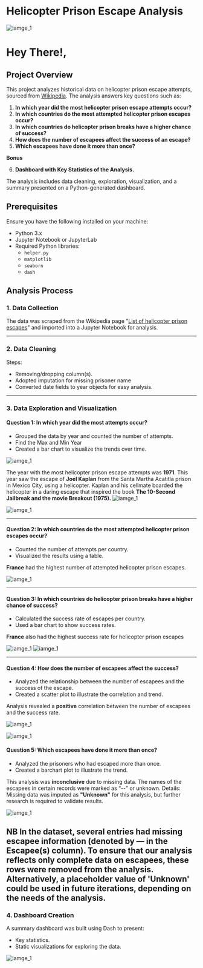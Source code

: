 # Helicopter Prison Escape Analysis

![iamge_1](./images2/prisonbreak.jpg)

# Hey There!,

## Project Overview
This project analyzes historical data on helicopter prison escape attempts, sourced from [Wikipedia](https://en.wikipedia.org/wiki/List_of_helicopter_prison_escapes#Actual_attempts). The analysis answers key questions such as:

1. **In which year did the most helicopter prison escape attempts occur?**
2. **In which countries do the most attempted helicopter prison escapes occur?**
3. **In which countries do helicopter prison breaks have a higher chance of success?**
4. **How does the number of escapees affect the success of an escape?**
5. **Which escapees have done it more than once?**
   
  **Bonus**
  
6. **Dashboard with Key Statistics of the Analysis.**


The analysis includes data cleaning, exploration, visualization, and a summary presented on a Python-generated dashboard.

## Prerequisites
Ensure you have the following installed on your machine:

- Python 3.x
- Jupyter Notebook or JupyterLab
- Required Python libraries:
  - `helper.py` 
  - `matplotlib`
  - `seaborn`
  - `dash`
 
## Analysis Process

### 1. Data Collection
The data was scraped from the Wikipedia page "[List of helicopter prison escapes](https://en.wikipedia.org/wiki/List_of_helicopter_prison_escapes#Actual_attempts)" and imported into a Jupyter Notebook for analysis.

---

### 2. Data Cleaning
Steps:
- Removing/dropping column(s).
- Adopted imputation for missing prisoner name
- Converted date fields to year objects for easy analysis.
  
---
### 3. Data Exploration and Visualization

#### Question 1: In which year did the most attempts occur?
- Grouped the data by year and counted the number of attempts.
- Find the Max and Min Year
- Created a bar chart to visualize the trends over time.

![iamge_1](./images2/stat.png)

The year with the most helicopter prison escape attempts was **1971**. This year saw the escape of **Joel Kaplan** from the Santa Martha Acatitla prison in Mexico City, using a helicopter. Kaplan and his cellmate boarded the helicopter in a daring escape that inspired the book **The 10-Second Jailbreak and the movie Breakout (1975).**
![iamge_1](./images2/movieposter.jpg)


![iamge_1](./images2/image0.png)

---

#### Question 2: In which countries do the most attempted helicopter prison escapes occur?
- Counted the number of attempts per country.
- Visualized the results using a table.

**France** had the highest number of attempted helicopter prison escapes.

![iamge_1](./images2/image4.png)

---

#### Question 3: In which countries do helicopter prison breaks have a higher chance of success?
- Calculated the success rate of escapes per country.
- Used a bar chart to show success rates.

**France** also had the highest success rate for helicopter prison escapes

![iamge_1](./images2/france.png)
![iamge_1](./images2/image1.png)

---

#### Question 4: How does the number of escapees affect the success?
- Analyzed the relationship between the number of escapees and the success of the escape.
- Created a scatter plot to illustrate the correlation and trend.

Analysis revealed a **positive** correlation between the number of escapees and the success rate.

![iamge_1](./images2/table.png)

![iamge_1](./images2/image2.png)


#### Question 5: Which escapees have done it more than once?
- Analyzed the prisoners who had escaped more than once.
- Created a barchart plot to illustrate the trend.

This analysis was **inconclusive** due to missing data. The names of the escapees in certain records were marked as “--” or unknown.
Details: Missing data was imputed as **"Unknown"** for this analysis, but further research is required to validate results.

![iamge_1](./images2/image3.png) 

**NB**
In the dataset, several entries had missing escapee information (denoted by — in the Escapee(s) column). To ensure that our analysis reflects only complete data on escapees, these rows were removed from the analysis. Alternatively, a placeholder value of 'Unknown' could be used in future iterations, depending on the needs of the analysis.
---

### 4. Dashboard Creation
A summary dashboard was built using Dash to present:
- Key statistics.
- Static visualizations for exploring the data.

![iamge_1](./images2/dashboard.png)

